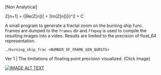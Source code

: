 [Non Analytical]

Z[n+1] = (|Re(Z[n])| + |Im(Z[n])|i)^2 + C

A small program to generate a fractal zoom on the burning ship func. Frames are dumped to the `frames` dir and `ffmpeg` is used to compile the resulting images into a video. Results are limited to the precision of float_64 representation.

`./burning_ship_frac <NUMBER_OF_FRAME_GEN_BURSTS>`

Ver 1 | The limitations of floating point precision visualized. (Click Image)

[![IMAGE ALT TEXT](https://i.postimg.cc/yY5SRTwc/00000000.png)](http://www.youtube.com/watch?v=jcQlUoN-bWw "Burning Ship Fractal")

